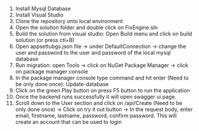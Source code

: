 1) Install Mysql Database
2) Install Visual Studio
3) Clone the repository onto local environment
4) Open the solution folder and double click on FixEngine.sln
5) Build the solution from visual studio:
Open Build menu and click on build solution (or press ctl+B)
6) Open appsettubgs.json file
-> under DefaultConnection -> change the user and password to the user and password of the local mysql database
7) Run migration:
open Tools -> click on NuGet Package Manager -> click on package manager console
8) In the package manager console type command and hit enter (Need to be only done once):
Update-database
9) Click on the green Play button on press F5 button to run the application
10) Once the backend runs successfully it will open swagger ui page.
11) Scroll down to the User section and click on /api/Create (Need to be only done once)
-> Click on try it out button
-> In the request body, enter email, firstname, lastname, password, confirm password. This will create an account that can be used to login